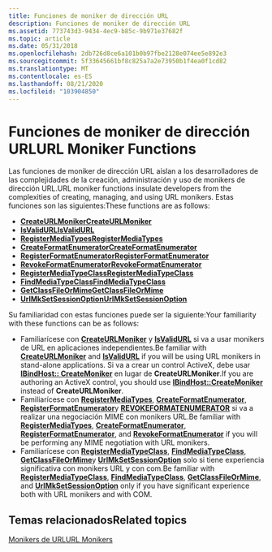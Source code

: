 ```yaml
---
title: Funciones de moniker de dirección URL
description: Funciones de moniker de dirección URL
ms.assetid: 773743d3-9434-4ec9-b85c-9b971e37682f
ms.topic: article
ms.date: 05/31/2018
ms.openlocfilehash: 2db726d8ce6a101b0b97fbe2128e074ee5e892e3
ms.sourcegitcommit: 5f33645661bf8c825a7a2e73950b1f4ea0f1cd82
ms.translationtype: MT
ms.contentlocale: es-ES
ms.lasthandoff: 08/21/2020
ms.locfileid: "103904850"
---
```

# <a name="url-moniker-functions"></a><span data-ttu-id="91772-103">Funciones de moniker de dirección URL</span><span class="sxs-lookup"><span data-stu-id="91772-103">URL Moniker Functions</span></span>

<span data-ttu-id="91772-104">Las funciones de moniker de dirección URL aíslan a los desarrolladores de las complejidades de la creación, administración y uso de monikers de dirección URL.</span><span class="sxs-lookup"><span data-stu-id="91772-104">URL moniker functions insulate developers from the complexities of creating, managing, and using URL monikers.</span></span> <span data-ttu-id="91772-105">Estas funciones son las siguientes:</span><span class="sxs-lookup"><span data-stu-id="91772-105">These functions are as follows:</span></span>

-   <span data-ttu-id="91772-106">[**CreateURLMoniker**](/previous-versions/windows/internet-explorer/ie-developer/platform-apis/ms775102(v=vs.85))</span><span class="sxs-lookup"><span data-stu-id="91772-106">[**CreateURLMoniker**](/previous-versions/windows/internet-explorer/ie-developer/platform-apis/ms775102(v=vs.85))</span></span>
-   <span data-ttu-id="91772-107">[**IsValidURL**](/previous-versions/windows/internet-explorer/ie-developer/platform-apis/ms775112(v=vs.85))</span><span class="sxs-lookup"><span data-stu-id="91772-107">[**IsValidURL**](/previous-versions/windows/internet-explorer/ie-developer/platform-apis/ms775112(v=vs.85))</span></span>
-   <span data-ttu-id="91772-108">[**RegisterMediaTypes**](/previous-versions/windows/internet-explorer/ie-developer/platform-apis/ms775118(v=vs.85))</span><span class="sxs-lookup"><span data-stu-id="91772-108">[**RegisterMediaTypes**](/previous-versions/windows/internet-explorer/ie-developer/platform-apis/ms775118(v=vs.85))</span></span>
-   [<span data-ttu-id="91772-109">**CreateFormatEnumerator**</span><span class="sxs-lookup"><span data-stu-id="91772-109">**CreateFormatEnumerator**</span></span>](/windows/desktop/api/Urlmon/nf-urlmon-createformatenumerator)
-   <span data-ttu-id="91772-110">[**RegisterFormatEnumerator**](/previous-versions/windows/internet-explorer/ie-developer/platform-apis/ms775116(v=vs.85))</span><span class="sxs-lookup"><span data-stu-id="91772-110">[**RegisterFormatEnumerator**](/previous-versions/windows/internet-explorer/ie-developer/platform-apis/ms775116(v=vs.85))</span></span>
-   <span data-ttu-id="91772-111">[**RevokeFormatEnumerator**](/previous-versions/windows/internet-explorer/ie-developer/platform-apis/ms775121(v=vs.85))</span><span class="sxs-lookup"><span data-stu-id="91772-111">[**RevokeFormatEnumerator**](/previous-versions/windows/internet-explorer/ie-developer/platform-apis/ms775121(v=vs.85))</span></span>
-   <span data-ttu-id="91772-112">[**RegisterMediaTypeClass**](/previous-versions/windows/internet-explorer/ie-developer/platform-apis/ms775117(v=vs.85))</span><span class="sxs-lookup"><span data-stu-id="91772-112">[**RegisterMediaTypeClass**](/previous-versions/windows/internet-explorer/ie-developer/platform-apis/ms775117(v=vs.85))</span></span>
-   <span data-ttu-id="91772-113">[**FindMediaTypeClass**](/previous-versions/windows/internet-explorer/ie-developer/platform-apis/ms775106(v=vs.85))</span><span class="sxs-lookup"><span data-stu-id="91772-113">[**FindMediaTypeClass**](/previous-versions/windows/internet-explorer/ie-developer/platform-apis/ms775106(v=vs.85))</span></span>
-   <span data-ttu-id="91772-114">[**GetClassFileOrMime**](/previous-versions/windows/internet-explorer/ie-developer/platform-apis/ms775108(v=vs.85))</span><span class="sxs-lookup"><span data-stu-id="91772-114">[**GetClassFileOrMime**](/previous-versions/windows/internet-explorer/ie-developer/platform-apis/ms775108(v=vs.85))</span></span>
-   <span data-ttu-id="91772-115">[**UrlMkSetSessionOption**](/previous-versions/windows/internet-explorer/ie-developer/platform-apis/ms775125(v=vs.85))</span><span class="sxs-lookup"><span data-stu-id="91772-115">[**UrlMkSetSessionOption**](/previous-versions/windows/internet-explorer/ie-developer/platform-apis/ms775125(v=vs.85))</span></span>

<span data-ttu-id="91772-116">Su familiaridad con estas funciones puede ser la siguiente:</span><span class="sxs-lookup"><span data-stu-id="91772-116">Your familiarity with these functions can be as follows:</span></span>

-   <span data-ttu-id="91772-117">Familiarícese con [**CreateURLMoniker**](/previous-versions/windows/internet-explorer/ie-developer/platform-apis/ms775102(v=vs.85)) y [**IsValidURL**](/previous-versions/windows/internet-explorer/ie-developer/platform-apis/ms775112(v=vs.85)) si va a usar monikers de URL en aplicaciones independientes.</span><span class="sxs-lookup"><span data-stu-id="91772-117">Be familiar with [**CreateURLMoniker**](/previous-versions/windows/internet-explorer/ie-developer/platform-apis/ms775102(v=vs.85)) and [**IsValidURL**](/previous-versions/windows/internet-explorer/ie-developer/platform-apis/ms775112(v=vs.85)) if you will be using URL monikers in stand-alone applications.</span></span> <span data-ttu-id="91772-118">Si va a crear un control ActiveX, debe usar [**IBindHost:: CreateMoniker**](/previous-versions/windows/internet-explorer/ie-developer/platform-apis/ms775075(v=vs.85)) en lugar de **CreateURLMoniker**.</span><span class="sxs-lookup"><span data-stu-id="91772-118">If you are authoring an ActiveX control, you should use [**IBindHost::CreateMoniker**](/previous-versions/windows/internet-explorer/ie-developer/platform-apis/ms775075(v=vs.85)) instead of **CreateURLMoniker**.</span></span>
-   <span data-ttu-id="91772-119">Familiarícese con [**RegisterMediaTypes**](/previous-versions/windows/internet-explorer/ie-developer/platform-apis/ms775118(v=vs.85)), [**CreateFormatEnumerator**](/windows/desktop/api/Urlmon/nf-urlmon-createformatenumerator), [**RegisterFormatEnumerator**](/previous-versions/windows/internet-explorer/ie-developer/platform-apis/ms775116(v=vs.85))y [**REVOKEFORMATENUMERATOR**](/previous-versions/windows/internet-explorer/ie-developer/platform-apis/ms775121(v=vs.85)) si va a realizar una negociación MIME con monikers URL.</span><span class="sxs-lookup"><span data-stu-id="91772-119">Be familiar with [**RegisterMediaTypes**](/previous-versions/windows/internet-explorer/ie-developer/platform-apis/ms775118(v=vs.85)), [**CreateFormatEnumerator**](/windows/desktop/api/Urlmon/nf-urlmon-createformatenumerator), [**RegisterFormatEnumerator**](/previous-versions/windows/internet-explorer/ie-developer/platform-apis/ms775116(v=vs.85)), and [**RevokeFormatEnumerator**](/previous-versions/windows/internet-explorer/ie-developer/platform-apis/ms775121(v=vs.85)) if you will be performing any MIME negotiation with URL monikers.</span></span>
-   <span data-ttu-id="91772-120">Familiarícese con [**RegisterMediaTypeClass**](/previous-versions/windows/internet-explorer/ie-developer/platform-apis/ms775117(v=vs.85)), [**FindMediaTypeClass**](/previous-versions/windows/internet-explorer/ie-developer/platform-apis/ms775106(v=vs.85)), [**GetClassFileOrMime**](/previous-versions/windows/internet-explorer/ie-developer/platform-apis/ms775108(v=vs.85))y [**UrlMkSetSessionOption**](/previous-versions/windows/internet-explorer/ie-developer/platform-apis/ms775125(v=vs.85)) solo si tiene experiencia significativa con monikers URL y con com.</span><span class="sxs-lookup"><span data-stu-id="91772-120">Be familiar with [**RegisterMediaTypeClass**](/previous-versions/windows/internet-explorer/ie-developer/platform-apis/ms775117(v=vs.85)), [**FindMediaTypeClass**](/previous-versions/windows/internet-explorer/ie-developer/platform-apis/ms775106(v=vs.85)), [**GetClassFileOrMime**](/previous-versions/windows/internet-explorer/ie-developer/platform-apis/ms775108(v=vs.85)), and [**UrlMkSetSessionOption**](/previous-versions/windows/internet-explorer/ie-developer/platform-apis/ms775125(v=vs.85)) only if you have significant experience both with URL monikers and with COM.</span></span>

## <a name="related-topics"></a><span data-ttu-id="91772-121">Temas relacionados</span><span class="sxs-lookup"><span data-stu-id="91772-121">Related topics</span></span>

<dl> <dt>

[<span data-ttu-id="91772-122">Monikers de URL</span><span class="sxs-lookup"><span data-stu-id="91772-122">URL Monikers</span></span>](url-monikers.md)
</dt> </dl>

 

 